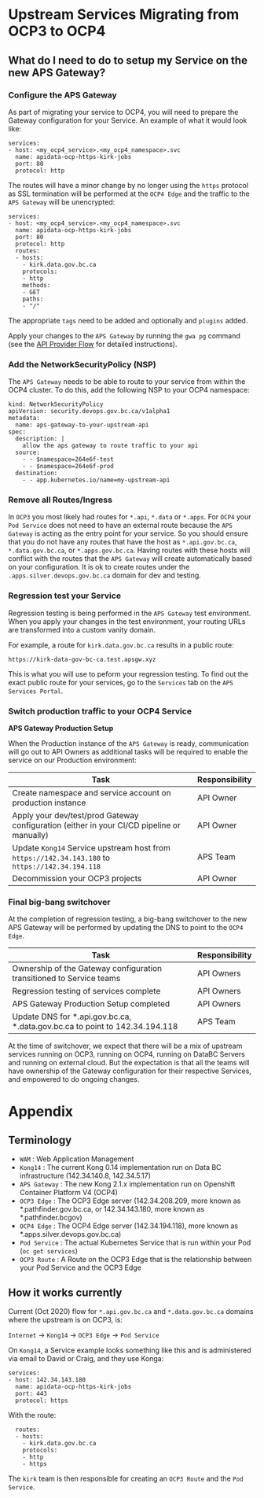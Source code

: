 
# Upstream Services Migrating from OCP3 to OCP4

## What do I need to do to setup my Service on the new APS Gateway?

### Configure the APS Gateway

As part of migrating your service to OCP4, you will need to prepare the Gateway configuration for your Service. An example of what it would look like:

```
services:
- host: <my_ocp4_service>.<my_ocp4_namespace>.svc
  name: apidata-ocp-https-kirk-jobs
  port: 80
  protocol: http
```

The routes will have a minor change by no longer using the `https` protocol as SSL termination will be performed at the `OCP4 Edge` and the traffic to the `APS Gateway` will be unencrypted:

```
services:
- host: <my_ocp4_service>.<my_ocp4_namespace>.svc
  name: apidata-ocp-https-kirk-jobs
  port: 80
  protocol: http
  routes:
  - hosts:
    - kirk.data.gov.bc.ca
    protocols:
    - http
    methods:
    - GET
    paths:
    - "/"
```

The appropriate `tags` need to be added and optionally and  `plugins` added.

Apply your changes to the `APS Gateway` by running the `gwa pg` command (see the [API Provider Flow](/USER-JOURNEY.md) for detailed instructions).

### Add the NetworkSecurityPolicy (NSP)

The `APS Gateway` needs to be able to route to your service from within the OCP4 cluster.  To do this, add the following NSP to your OCP4 namespace:

```
kind: NetworkSecurityPolicy
apiVersion: security.devops.gov.bc.ca/v1alpha1
metadata:
  name: aps-gateway-to-your-upstream-api
spec:
  description: |
    allow the aps gateway to route traffic to your api
  source:
    - - $namespace=264e6f-test
    - - $namespace=264e6f-prod
  destination:
    - - app.kubernetes.io/name=my-upstream-api
```

### Remove all Routes/Ingress

In `OCP3` you most likely had routes for `*.api`, `*.data` or `*.apps`.  For `OCP4` your `Pod Service` does not need to have an external route because the `APS Gateway` is acting as the entry point for your service.  So you should ensure that you do not have any routes that have the host as `*.api.gov.bc.ca`, `*.data.gov.bc.ca`, or `*.apps.gov.bc.ca`.  Having routes with these hosts will conflict with the routes that the `APS Gateway` will create automatically based on your configuration.  It is ok to create routes under the `.apps.silver.devops.gov.bc.ca` domain for dev and testing.

### Regression test your Service

Regression testing is being performed in the `APS Gateway` test environment.  When you apply your changes in the test environment, your routing URLs are transformed into a custom vanity domain.

For example, a route for `kirk.data.gov.bc.ca` results in a public route:

`https://kirk-data-gov-bc-ca.test.apsgw.xyz`

This is what you will use to peform your regression testing.  To find out the exact public route for your services, go to the `Services` tab on the `APS Services Portal`.


### Switch production traffic to your OCP4 Service

**APS Gateway Production Setup**

When the Production instance of the `APS Gateway` is ready, communication will go out to API Owners as additional tasks will be required to enable the service on our Production environment:

| Task                                                     | Responsibility | 
| -------------------------------------------------------- | -------------- |
| Create namespace and service account on production instance | API Owner |
| Apply your dev/test/prod Gateway configuration (either in your CI/CD pipeline or manually) | API Owner |
| Update `Kong14` Service upstream host from `https://142.34.143.180` to `https://142.34.194.118` | APS Team
| Decommission your OCP3 projects | API Owner |

### Final big-bang switchover

At the completion of regression testing, a big-bang switchover to the new APS Gateway will be performed by updating the DNS to point to the `OCP4 Edge`.

| Task                                                     | Responsibility | 
| -------------------------------------------------------- | -------------- |
| Ownership of the Gateway configuration transitioned to Service teams | API Owners
| Regression testing of services complete | API Owners
| APS Gateway Production Setup completed | API Owners
| Update DNS for *.api.gov.bc.ca, *.data.gov.bc.ca to point to 142.34.194.118       | APS Team |


At the time of switchover, we expect that there will be a mix of upstream services running on OCP3, running on OCP4, running on DataBC Servers and running on external cloud.  But the expectation is that all the teams will have ownership of the Gateway configuration for their respective Services, and empowered to do ongoing changes.


# Appendix

## Terminology

* `WAM` : Web Application Management
* `Kong14` : The current Kong 0.14 implementation run on Data BC infrastructure (142.34.140.8, 142.34.5.17)
* `APS Gateway` : The new Kong 2.1.x implementation run on Openshift Container Platform V4 (OCP4)
* `OCP3 Edge` : The OCP3 Edge server (142.34.208.209, more known as *.pathfinder.gov.bc.ca, or 142.34.143.180, more known as *.pathfinder.bcgov)
* `OCP4 Edge` : The OCP4 Edge server (142.34.194.118), more known as *.apps.silver.devops.gov.bc.ca)
* `Pod Service` : The actual Kubernetes Service that is run within your Pod (`oc get services`)
* `OCP3 Route` : A Route on the OCP3 Edge that is the relationship between your Pod Service and the OCP3 Edge

## How it works currently

Current (Oct 2020) flow for `*.api.gov.bc.ca` and `*.data.gov.bc.ca` domains where the upstream is on OCP3, is:

`Internet` -> `Kong14` -> `OCP3 Edge` -> `Pod Service`

On `Kong14`, a Service example looks something like this and is administered via email to David or Craig, and they use Konga:

```
services:
- host: 142.34.143.180
  name: apidata-ocp-https-kirk-jobs
  port: 443
  protocol: https
```

With the route:

```
  routes:
  - hosts:
    - kirk.data.gov.bc.ca
    protocols:
    - http
    - https
```

The `kirk` team is then responsible for creating an `OCP3 Route` and the `Pod Service`.

